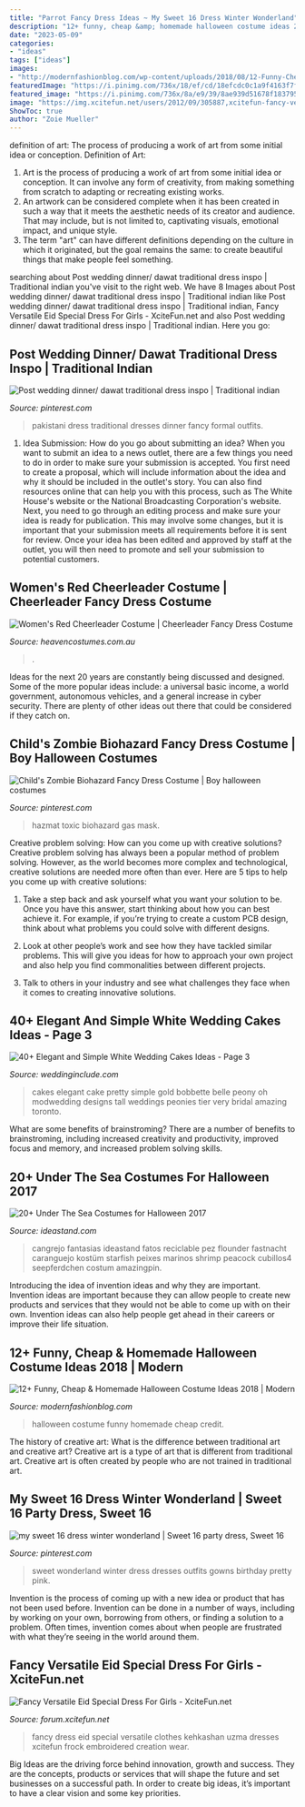 ```yaml
---
title: "Parrot Fancy Dress Ideas ~ My Sweet 16 Dress Winter Wonderland"
description: "12+ funny, cheap &amp; homemade halloween costume ideas 2018"
date: "2023-05-09"
categories:
- "ideas"
tags: ["ideas"]
images:
- "http://modernfashionblog.com/wp-content/uploads/2018/08/12-Funny-Cheap-Homemade-Halloween-Costume-Ideas-2018-14.jpg"
featuredImage: "https://i.pinimg.com/736x/18/ef/cd/18efcdc0c1a9f4163f7fce01a3fb2093.jpg"
featured_image: "https://i.pinimg.com/736x/8a/e9/39/8ae939d51678f18379566afc91767c8c.jpg"
image: "https://img.xcitefun.net/users/2012/09/305887,xcitefun-fancy-versatile-eid-special-dress-for-gi.jpg"
ShowToc: true
author: "Zoie Mueller"
---
```



definition of art: The process of producing a work of art from some initial idea or conception.
Definition of Art:
1. Art is the process of producing a work of art from some initial idea or conception. It can involve any form of creativity, from making something from scratch to adapting or recreating existing works.
2. An artwork can be considered complete when it has been created in such a way that it meets the aesthetic needs of its creator and audience. That may include, but is not limited to, captivating visuals, emotional impact, and unique style.
3. The term "art" can have different definitions depending on the culture in which it originated, but the goal remains the same: to create beautiful things that make people feel something.

	

		
searching about Post wedding dinner/ dawat traditional dress inspo | Traditional indian you've visit to the right web. We have 8 Images about Post wedding dinner/ dawat traditional dress inspo | Traditional indian like Post wedding dinner/ dawat traditional dress inspo | Traditional indian, Fancy Versatile Eid Special Dress For Girls - XciteFun.net and also Post wedding dinner/ dawat traditional dress inspo | Traditional indian. Here you go:
		
    
## Post Wedding Dinner/ Dawat Traditional Dress Inspo | Traditional Indian

<img loading=lazy src="https://i.pinimg.com/736x/5e/07/8e/5e078e481d4c29e28b89531be433fae4.jpg" onerror="this.onerror=null;this.src='https://tse2.mm.bing.net/th?id=OIP.Y07figganRHBrENaDJD7EwHaLB&amp;pid=15.1';" alt="Post wedding dinner/ dawat traditional dress inspo | Traditional indian">

_Source: pinterest.com_

>pakistani dress traditional dresses dinner fancy formal outfits. 

	

1. Idea Submission: How do you go about submitting an idea?
When you want to submit an idea to a news outlet, there are a few things you need to do in order to make sure your submission is accepted. 
You first need to create a proposal, which will include information about the idea and why it should be included in the outlet's story. You can also find resources online that can help you with this process, such as The White House's website or the National Broadcasting Corporation's website. 
Next, you need to go through an editing process and make sure your idea is ready for publication. This may involve some changes, but it is important that your submission meets all requirements before it is sent for review. 
Once your idea has been edited and approved by staff at the outlet, you will then need to promote and sell your submission to potential customers.

    
## Women&#039;s Red Cheerleader Costume | Cheerleader Fancy Dress Costume

<img loading=lazy src="https://www.heavencostumes.com.au/media/catalog/product/cache/3ca7c4de79fd9294a778cbfdebc9dde4/k/a/kar-1224-classic-red-cheerleader-sexy-women-s-fancy-dress-sports-costume-close-up-image1200.jpg" onerror="this.onerror=null;this.src='https://tse2.mm.bing.net/th?id=OIP.05tAsiL4iYXCU96zGyyWwQHaKA&amp;pid=15.1';" alt="Women&#039;s Red Cheerleader Costume | Cheerleader Fancy Dress Costume">

_Source: heavencostumes.com.au_

>. 

	

Ideas for the next 20 years are constantly being discussed and designed. Some of the more popular ideas include: a universal basic income, a world government, autonomous vehicles, and a general increase in cyber security. There are plenty of other ideas out there that could be considered if they catch on.

    
## Child&#039;s Zombie Biohazard Fancy Dress Costume | Boy Halloween Costumes

<img loading=lazy src="https://i.pinimg.com/736x/8a/e9/39/8ae939d51678f18379566afc91767c8c.jpg" onerror="this.onerror=null;this.src='https://tse3.mm.bing.net/th?id=OIP.lpBDj5ykwuWP-FRf9ow6UwHaPg&amp;pid=15.1';" alt="Child&#039;s Zombie Biohazard Fancy Dress Costume | Boy halloween costumes">

_Source: pinterest.com_

>hazmat toxic biohazard gas mask. 

	

Creative problem solving: How can you come up with creative solutions?
Creative problem solving has always been a popular method of problem solving. However, as the world becomes more complex and technological, creative solutions are needed more often than ever. Here are 5 tips to help you come up with creative solutions:
1. Take a step back and ask yourself what you want your solution to be. Once you have this answer, start thinking about how you can best achieve it. For example, if you’re trying to create a custom PCB design, think about what problems you could solve with different designs.

2. Look at other people’s work and see how they have tackled similar problems. This will give you ideas for how to approach your own project and also help you find commonalities between different projects.

3. Talk to others in your industry and see what challenges they face when it comes to creating innovative solutions.

    
## 40+ Elegant And Simple White Wedding Cakes Ideas - Page 3

<img loading=lazy src="http://www.weddinginclude.com/wp-content/uploads/2016/08/Pretty-White-Wedding-Cakes-600x901.jpg" onerror="this.onerror=null;this.src='https://tse3.mm.bing.net/th?id=OIP.8mrIAdoAKn037mt7_rd85wHaLH&amp;pid=15.1';" alt="40+ Elegant and Simple White Wedding Cakes Ideas - Page 3">

_Source: weddinginclude.com_

>cakes elegant cake pretty simple gold bobbette belle peony oh modwedding designs tall weddings peonies tier very bridal amazing toronto. 

	

What are some benefits of brainstroming?
There are a number of benefits to brainstroming, including increased creativity and productivity, improved focus and memory, and increased problem solving skills.

    
## 20+ Under The Sea Costumes For Halloween 2017

<img loading=lazy src="https://ideastand.com/wp-content/uploads/2017/09/sea-costume-diy/20-under-the-sea-costumes-costume-diy.jpg" onerror="this.onerror=null;this.src='https://tse3.mm.bing.net/th?id=OIP.HjtZHAVHNzSW72UB1LX2iAHaNd&amp;pid=15.1';" alt="20+ Under The Sea Costumes for Halloween 2017">

_Source: ideastand.com_

>cangrejo fantasias ideastand fatos reciclable pez flounder fastnacht caranguejo kostüm starfish peixes marinos shrimp peacock cubillos4 seepferdchen costum amazingpin. 

	

Introducing the idea of invention ideas and why they are important.
Invention ideas are important because they can allow people to create new products and services that they would not be able to come up with on their own. Invention ideas can also help people get ahead in their careers or improve their life situation.

    
## 12+ Funny, Cheap &amp; Homemade Halloween Costume Ideas 2018 | Modern

<img loading=lazy src="http://modernfashionblog.com/wp-content/uploads/2018/08/12-Funny-Cheap-Homemade-Halloween-Costume-Ideas-2018-14.jpg" onerror="this.onerror=null;this.src='https://tse2.mm.bing.net/th?id=OIP.sdRXBo8DjR90595MGsmmAQHaKo&amp;pid=15.1';" alt="12+ Funny, Cheap &amp; Homemade Halloween Costume Ideas 2018 | Modern">

_Source: modernfashionblog.com_

>halloween costume funny homemade cheap credit. 

	

The history of creative art: What is the difference between traditional art and creative art?
Creative art is a type of art that is different from traditional art. Creative art is often created by people who are not trained in traditional art.

    
## My Sweet 16 Dress Winter Wonderland | Sweet 16 Party Dress, Sweet 16

<img loading=lazy src="https://i.pinimg.com/736x/18/ef/cd/18efcdc0c1a9f4163f7fce01a3fb2093.jpg" onerror="this.onerror=null;this.src='https://tse2.mm.bing.net/th?id=OIP.2Eb7TbgZH5DxwKGsGm6ZzQHaNK&amp;pid=15.1';" alt="my sweet 16 dress winter wonderland | Sweet 16 party dress, Sweet 16">

_Source: pinterest.com_

>sweet wonderland winter dress dresses outfits gowns birthday pretty pink. 

	

Invention is the process of coming up with a new idea or product that has not been used before. Invention can be done in a number of ways, including by working on your own, borrowing from others, or finding a solution to a problem. Often times, invention comes about when people are frustrated with what they’re seeing in the world around them.

    
## Fancy Versatile Eid Special Dress For Girls - XciteFun.net

<img loading=lazy src="https://img.xcitefun.net/users/2012/09/305887,xcitefun-fancy-versatile-eid-special-dress-for-gi.jpg" onerror="this.onerror=null;this.src='https://tse4.mm.bing.net/th?id=OIP.zz5jsQYUFZ7_nEcOiTAF8QHaKL&amp;pid=15.1';" alt="Fancy Versatile Eid Special Dress For Girls - XciteFun.net">

_Source: forum.xcitefun.net_

>fancy dress eid special versatile clothes kehkashan uzma dresses xcitefun frock embroidered creation wear. 

	

Big Ideas are the driving force behind innovation, growth and success. They are the concepts, products or services that will shape the future and set businesses on a successful path. In order to create big ideas, it’s important to have a clear vision and some key priorities.

